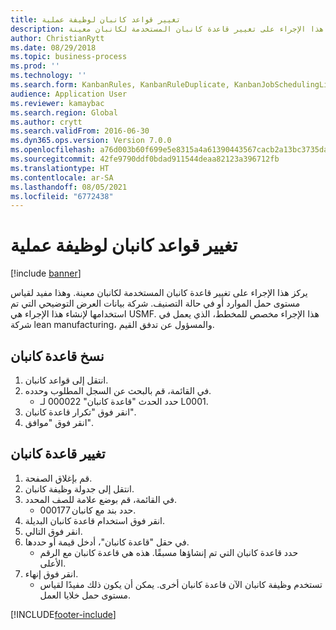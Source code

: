 ```yaml
---
title: تغيير قواعد كانبان لوظيفة عملية
description: يركز هذا الإجراء على تغيير قاعدة كانبان المستخدمة لكانبان معينة.
author: ChristianRytt
ms.date: 08/29/2018
ms.topic: business-process
ms.prod: ''
ms.technology: ''
ms.search.form: KanbanRules, KanbanRuleDuplicate, KanbanJobSchedulingListPage, LeanRuleReassignmentWizard, KanbanReassignRuleLookup
audience: Application User
ms.reviewer: kamaybac
ms.search.region: Global
ms.author: crytt
ms.search.validFrom: 2016-06-30
ms.dyn365.ops.version: Version 7.0.0
ms.openlocfilehash: a76d003b60f699e5e8315a4a61390443567cacb2a13bc3735da578c0d8bc26a4
ms.sourcegitcommit: 42fe9790ddf0bdad911544deaa82123a396712fb
ms.translationtype: HT
ms.contentlocale: ar-SA
ms.lasthandoff: 08/05/2021
ms.locfileid: "6772438"
---
```

# <a name="change-kanban-rules-for-a-process-job"></a>تغيير قواعد كانبان لوظيفة عملية

[!include [banner](../../includes/banner.md)]

يركز هذا الإجراء على تغيير قاعدة كانبان المستخدمة لكانبان معينة. وهذا مفيد لقياس مستوى حمل الموارد أو في حالة التصنيف. شركة بيانات العرض التوضيحي التي تم استخدامها لإنشاء هذا الإجراء هي USMF. هذا الإجراء مخصص للمخطط، الذي يعمل في شركة lean manufacturing، والمسؤول عن تدفق القيم.


## <a name="copy-kanban-rule"></a>نسخ قاعدة كانبان
1. انتقل إلى قواعد كانبان.
2. في القائمة، قم بالبحث عن السجل المطلوب وحدده.
    * حدد الحدث "قاعدة كانبان" 000022 لـ L0001.  
3. انقر فوق "تكرار قاعدة كانبان".
4. انقر فوق "موافق".

## <a name="change-kanban-rule"></a>تغيير قاعدة كانبان
1. قم بإغلاق الصفحة.
2. انتقل إلى جدولة وظيفة كانبان.
3. في القائمة، قم بوضع علامة للصف المحدد.
    * حدد بند مع كانبان 000177.  
4. انقر فوق استخدام قاعدة كانبان البديلة.
5. انقر فوق التالي.
6. في حقل "قاعدة كانبان"، أدخل قيمة أو حددها.
    * حدد قاعدة كانبان التي تم إنشاؤها مسبقًا. هذه هي قاعدة كانبان مع الرقم الأعلى.  
7. انقر فوق إنهاء.
    * تستخدم وظيفة كانبان الآن قاعدة كانبان أخرى. يمكن أن يكون ذلك مفيدًا لقياس مستوى حمل خلايا العمل.  



[!INCLUDE[footer-include](../../../includes/footer-banner.md)]